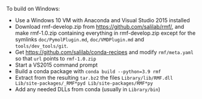 To build on Windows:

 - Use a Windows 10 VM with Anaconda and Visual Studio 2015 installed
 - Download rmf-develop.zip from https://github.com/salilab/rmf/, and
   make rmf-1.0.zip containing everything in rmf-develop.zip except for the
   symlinks `doc/PymolPlugin.md`, `doc/VMDPlugin.md` and `tools/dev_tools/git`.
 - Get https://github.com/salilab/conda-recipes and modify `rmf/meta.yaml` so
   that `url` points to `rmf-1.0.zip`
 - Start a VS2015 command prompt
 - Build a conda package with `conda build --python=3.9 rmf`
 - Extract from the resulting `tar.bz2` the files
   `Library/lib/RMF.dll Lib/site-packages/_RMF*pyd Lib/site-packages/RMF*py`
 - Add any needed DLLs from conda (usually in `Library/bin`)
